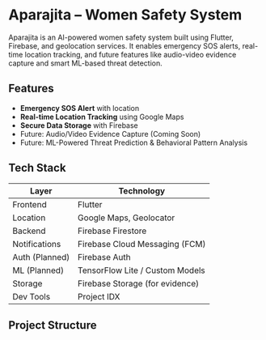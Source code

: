# Aparajita – Women Safety System

Aparajita is an AI-powered women safety system built using Flutter, Firebase, and geolocation services. It enables emergency SOS alerts, real-time location tracking, and future features like audio-video evidence capture and smart ML-based threat detection.

##  Features

-  **Emergency SOS Alert** with location
-  **Real-time Location Tracking** using Google Maps
-  **Secure Data Storage** with Firebase
-  Future: Audio/Video Evidence Capture (Coming Soon)
-  Future: ML-Powered Threat Prediction & Behavioral Pattern Analysis

##  Tech Stack

| Layer         | Technology                      |
|--------------|----------------------------------|
| Frontend     | Flutter                          |
| Location     | Google Maps, Geolocator          |
| Backend      | Firebase Firestore               |
| Notifications| Firebase Cloud Messaging (FCM)   |
| Auth (Planned) | Firebase Auth                  |
| ML (Planned) | TensorFlow Lite / Custom Models  |
| Storage      | Firebase Storage (for evidence)  |
| Dev Tools    | Project IDX                      |

## Project Structure

